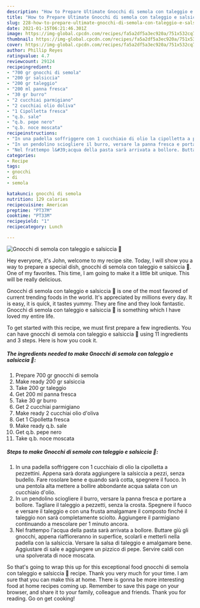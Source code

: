 ```yaml
---
description: "How to Prepare Ultimate Gnocchi di semola con taleggio e salsiccia 🌷"
title: "How to Prepare Ultimate Gnocchi di semola con taleggio e salsiccia 🌷"
slug: 228-how-to-prepare-ultimate-gnocchi-di-semola-con-taleggio-e-salsiccia
date: 2021-01-15T06:21:46.301Z
image: https://img-global.cpcdn.com/recipes/fa5a2df5a3ec920a/751x532cq70/gnocchi-di-semola-con-taleggio-e-salsiccia-🌷-recipe-main-photo.jpg
thumbnail: https://img-global.cpcdn.com/recipes/fa5a2df5a3ec920a/751x532cq70/gnocchi-di-semola-con-taleggio-e-salsiccia-🌷-recipe-main-photo.jpg
cover: https://img-global.cpcdn.com/recipes/fa5a2df5a3ec920a/751x532cq70/gnocchi-di-semola-con-taleggio-e-salsiccia-🌷-recipe-main-photo.jpg
author: Phillip Reyes
ratingvalue: 4.7
reviewcount: 29124
recipeingredient:
- "700 gr gnocchi di semola"
- "200 gr salsiccia"
- "200 gr taleggio"
- "200 ml panna fresca"
- "30 gr burro"
- "2 cucchiai parmigiano"
- "2 cucchiai olio doliva"
- "1 Cipolletta fresca"
- "q.b. sale"
- "q.b. pepe nero"
- "q.b. noce moscata"
recipeinstructions:
- "In una padella soffriggere con 1 cucchiaio di olio la cipolletta a pezzettini. Appena sarà dorata aggiungere la salsiccia a pezzi, senza budello. Fare rosolare bene e quando sarà cotta, spegnere il fuoco. In una pentola alta mettere a bollire abbondante acqua salata con un cucchiaio d&#39;olio."
- "In un pendolino sciogliere il burro, versare la panna fresca e portare a bollore. Tagliare il taleggio a pezzetti, senza la crosta. Spegnere il fuoco e versare il taleggio e con una frusta amalgamare il composto finché il taleggio non sarà completamente sciolto. Aggiungere il parmigiano continuando a mescolare per 1 minuto ancora."
- "Nel frattempo l&#39;acqua della pasta sarà arrivata a bollore. Buttare giù gli gnocchi, appena riaffioreranno in superfice, scolarli e metterli nella padella con la salsiccia. Versare la salsa di taleggio e amalgamare bene. Aggiustare di sale e aggiungere un pizzico di pepe. Servire caldi con una spolverata di noce moscata."
categories:
- Recipe
tags:
- gnocchi
- di
- semola

katakunci: gnocchi di semola 
nutrition: 129 calories
recipecuisine: American
preptime: "PT37M"
cooktime: "PT33M"
recipeyield: "1"
recipecategory: Lunch

---
```



![Gnocchi di semola con taleggio e salsiccia 🌷](https://img-global.cpcdn.com/recipes/fa5a2df5a3ec920a/751x532cq70/gnocchi-di-semola-con-taleggio-e-salsiccia-🌷-recipe-main-photo.jpg)

Hey everyone, it's John, welcome to my recipe site. Today, I will show you a way to prepare a special dish, gnocchi di semola con taleggio e salsiccia 🌷. One of my favorites. This time, I am going to make it a little bit unique. This will be really delicious.



Gnocchi di semola con taleggio e salsiccia 🌷 is one of the most favored of current trending foods in the world. It's appreciated by millions every day. It is easy, it is quick, it tastes yummy. They are fine and they look fantastic. Gnocchi di semola con taleggio e salsiccia 🌷 is something which I have loved my entire life.


To get started with this recipe, we must first prepare a few ingredients. You can have gnocchi di semola con taleggio e salsiccia 🌷 using 11 ingredients and 3 steps. Here is how you cook it.

<!--inarticleads1-->

##### The ingredients needed to make Gnocchi di semola con taleggio e salsiccia 🌷:

1. Prepare 700 gr gnocchi di semola
1. Make ready 200 gr salsiccia
1. Take 200 gr taleggio
1. Get 200 ml panna fresca
1. Take 30 gr burro
1. Get 2 cucchiai parmigiano
1. Make ready 2 cucchiai olio d&#39;oliva
1. Get 1 Cipolletta fresca
1. Make ready q.b. sale
1. Get q.b. pepe nero
1. Take q.b. noce moscata




<!--inarticleads2-->

##### Steps to make Gnocchi di semola con taleggio e salsiccia 🌷:

1. In una padella soffriggere con 1 cucchiaio di olio la cipolletta a pezzettini. Appena sarà dorata aggiungere la salsiccia a pezzi, senza budello. Fare rosolare bene e quando sarà cotta, spegnere il fuoco. In una pentola alta mettere a bollire abbondante acqua salata con un cucchiaio d&#39;olio.
1. In un pendolino sciogliere il burro, versare la panna fresca e portare a bollore. Tagliare il taleggio a pezzetti, senza la crosta. Spegnere il fuoco e versare il taleggio e con una frusta amalgamare il composto finché il taleggio non sarà completamente sciolto. Aggiungere il parmigiano continuando a mescolare per 1 minuto ancora.
1. Nel frattempo l&#39;acqua della pasta sarà arrivata a bollore. Buttare giù gli gnocchi, appena riaffioreranno in superfice, scolarli e metterli nella padella con la salsiccia. Versare la salsa di taleggio e amalgamare bene. Aggiustare di sale e aggiungere un pizzico di pepe. Servire caldi con una spolverata di noce moscata.




So that's going to wrap this up for this exceptional food gnocchi di semola con taleggio e salsiccia 🌷 recipe. Thank you very much for your time. I am sure that you can make this at home. There is gonna be more interesting food at home recipes coming up. Remember to save this page on your browser, and share it to your family, colleague and friends. Thank you for reading. Go on get cooking!
